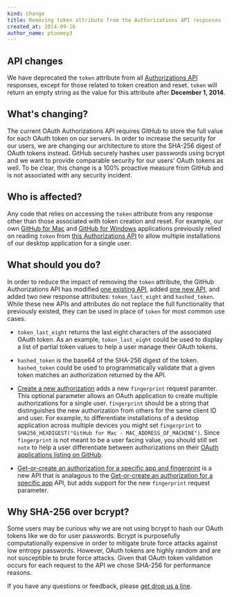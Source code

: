 ```yaml
---
kind: change
title: Removing token attribute from the Authorizations API responses
created_at: 2014-09-16
author_name: ptoomey3
---
```


## API changes

We have deprecated the `token` attribute from all [Authorizations
API](/v3/oauth_authorizations/) responses, except for those related to token
creation and reset. `token` will return an empty string as the value for this
attribute after **December 1, 2014**.


## What's changing?

The current OAuth Authorizations API requires GitHub to store the full value for
each OAuth token on our servers. In order to increase the security for our
users, we are changing our architecture to store the SHA-256 digest of OAuth
tokens instead. GitHub securely hashes user passwords using bcrypt and we want
to provide comparable security for our users' OAuth tokens as well. To be clear,
this change is a 100% proactive measure from GitHub and is not associated with
any security incident.

## Who is affected?

Any code that relies on accessing the `token` attribute from any response other
than those associated with token creation and reset. For example, our own
[GitHub for Mac][github-for-mac] and [GitHub for Windows][github-for-windows]
applications previously relied on reading `token` from
[this Authorizations API][get-or-create-for-app] to allow multiple installations
of our desktop application for a single user.

## What should you do?

In order to reduce the impact of removing the `token` attribute, the GitHub
Authorizations API has modified [one existing API][create-a-new-authorization],
added [one new API][get-or-create-for-app-fingerprint], and added two new
response attributes: `token_last_eight` and `hashed_token`. While these new APIs
and attributes do not replace the full functionality that previously existed,
they can be used in place of `token` for most common use cases.

* `token_last_eight` returns the last eight characters of the associated OAuth
token. As an example, `token_last_eight` could be used to display a list of
partial token values to help a user manage their OAuth tokens.

* `hashed_token` is the base64 of the SHA-256 digest of the token.
`hashed_token` could be used to programmatically validate that a given token
matches an authorization returned by the API.

* [Create a new authorization][create-a-new-authorization] adds a new
`fingerprint` request paramter. This optional parameter allows an OAuth
application to create multiple authorizations for a single user. `fingerprint`
should be a string that distinguishes the new authorization from others
for the same client ID and user. For example, to differentiate installations of
a desktop application across multiple devices you might set `fingerprint` to
`SHA256_HEXDIGEST("GitHub for Mac - MAC_ADDRESS_OF_MACHINE")`. Since
`fingerprint` is not meant to be a user facing value, you should still set
`note` to help a user differentiate between authorizations on their
[OAuth applications listing on GitHub][app-listing].

* [Get-or-create an authorization for a specific app and fingerprint][get-or-create-for-app-fingerprint]
is a new API that is analagous to the
[Get-or-create an authorization for a specific app][get-or-create-for-app]
API, but adds support for the new `fingerprint` request parameter.

## Why SHA-256 over bcrypt?

Some users may be curious why we are not using bcrypt to hash our OAuth tokens
like we do for user passwords. Bcrypt is purposefully computationally expensive
in order to mitigate brute force attacks against low entropy passwords. However,
OAuth tokens are highly random and are not susceptible to brute force attacks.
Given that OAuth token validation occurs for each request to the API we chose
SHA-256 for performance reasons.



If you have any questions or feedback, please [get drop us a line][contact].

[contact]: https://github.com/contact?form[subject]=Removing+authorizations+token
[app-listing]: https://github.com/settings/applications
[create-a-new-authorization]: /v3/oauth_authorizations/#create-a-new-authorization
[get-or-create-for-app]: /v3/oauth_authorizations/#get-or-create-an-authorization-for-a-specific-app
[get-or-create-for-app-fingerprint]: /v3/oauth_authorizations/#get-or-create-an-authorization-for-a-specific-app-and-fingerprint
[github-for-mac]: https://mac.github.com/
[github-for-windows]: https://windows.github.com/
